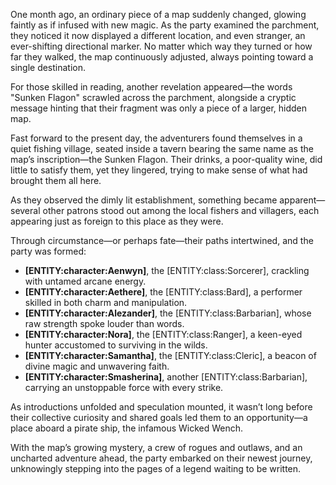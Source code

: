 <p>One month ago, an ordinary piece of a map suddenly changed, glowing faintly as if infused with new magic. As the party examined the parchment, they noticed it now displayed a different location, and even stranger, an ever-shifting directional marker. No matter which way they turned or how far they walked, the map continuously adjusted, always pointing toward a single destination.</p>

<p>For those skilled in reading, another revelation appeared—the words "Sunken Flagon" scrawled across the parchment, alongside a cryptic message hinting that their fragment was only a piece of a larger, hidden map.</p>

<p>Fast forward to the present day, the adventurers found themselves in a quiet fishing village, seated inside a tavern bearing the same name as the map’s inscription—the Sunken Flagon. Their drinks, a poor-quality wine, did little to satisfy them, yet they lingered, trying to make sense of what had brought them all here.</p>

<p>As they observed the dimly lit establishment, something became apparent—several other patrons stood out among the local fishers and villagers, each appearing just as foreign to this place as they were.</p>

<p>Through circumstance—or perhaps fate—their paths intertwined, and the party was formed:</p>
<ul>
<li><strong>[ENTITY:character:Aenwyn]</strong>, the [ENTITY:class:Sorcerer], crackling with untamed arcane energy.</li>
<li><strong>[ENTITY:character:Aethere]</strong>, the [ENTITY:class:Bard], a performer skilled in both charm and manipulation.</li>
<li><strong>[ENTITY:character:Alezander]</strong>, the [ENTITY:class:Barbarian], whose raw strength spoke louder than words.</li>
<li><strong>[ENTITY:character:Nora]</strong>, the [ENTITY:class:Ranger], a keen-eyed hunter accustomed to surviving in the wilds.</li>
<li><strong>[ENTITY:character:Samantha]</strong>, the [ENTITY:class:Cleric], a beacon of divine magic and unwavering faith.</li>
<li><strong>[ENTITY:character:Smasherina]</strong>, another [ENTITY:class:Barbarian], carrying an unstoppable force with every strike.</li>
</ul>

<p>As introductions unfolded and speculation mounted, it wasn’t long before their collective curiosity and shared goals led them to an opportunity—a place aboard a pirate ship, the infamous Wicked Wench.</p>

<p>With the map’s growing mystery, a crew of rogues and outlaws, and an uncharted adventure ahead, the party embarked on their newest journey, unknowingly stepping into the pages of a legend waiting to be written.</p>
